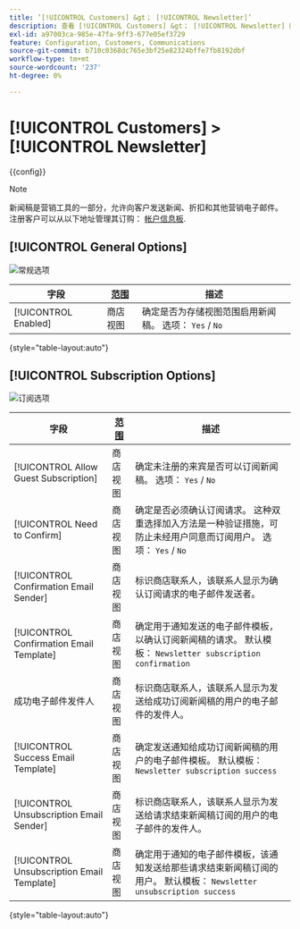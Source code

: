```yaml
---
title: ’[!UICONTROL Customers] &gt； [!UICONTROL Newsletter]’
description: 查看 [!UICONTROL Customers] &gt； [!UICONTROL Newsletter] 商务管理员页面。
exl-id: a97003ca-985e-47fa-9ff3-677e05ef3729
feature: Configuration, Customers, Communications
source-git-commit: b710c0368dc765e3bf25e82324bffe7fb8192dbf
workflow-type: tm+mt
source-wordcount: '237'
ht-degree: 0%

---
```


# [!UICONTROL Customers] > [!UICONTROL Newsletter]

{{config}}

>[!NOTE]
>
>新闻稿是营销工具的一部分，允许向客户发送新闻、折扣和其他营销电子邮件。 注册客户可以从以下地址管理其订购： [帐户信息板](../../customers/account-dashboard-my-account.md).

## [!UICONTROL General Options]

![常规选项](./assets/newsletter-general-options.png)<!-- zoom -->

| 字段 | [范围](../../getting-started/websites-stores-views.md#scope-settings) | 描述 |
|--- |--- |--- |
| [!UICONTROL Enabled] | 商店视图 | 确定是否为存储视图范围启用新闻稿。 选项： `Yes` / `No` |

{style="table-layout:auto"}

## [!UICONTROL Subscription Options]

![订阅选项](./assets/newsletter-subscription-options.png)<!-- zoom -->

<!-- [Subscription Options](https://docs.magento.com/user-guide/marketing/newsletter-configuration.html) -->

| 字段 | [范围](../../getting-started/websites-stores-views.md#scope-settings) | 描述 |
|--- |--- |--- |
| [!UICONTROL Allow Guest Subscription] | 商店视图 | 确定未注册的来宾是否可以订阅新闻稿。 选项： `Yes` / `No` |
| [!UICONTROL Need to Confirm] | 商店视图 | 确定是否必须确认订阅请求。 这种双重选择加入方法是一种验证措施，可防止未经用户同意而订阅用户。 选项： `Yes` / `No` |
| [!UICONTROL Confirmation Email Sender] | 商店视图 | 标识商店联系人，该联系人显示为确认订阅请求的电子邮件发送者。 |
| [!UICONTROL Confirmation Email Template] | 商店视图 | 确定用于通知发送的电子邮件模板，以确认订阅新闻稿的请求。 默认模板： `Newsletter subscription confirmation` |
| 成功电子邮件发件人 | 商店视图 | 标识商店联系人，该联系人显示为发送给成功订阅新闻稿的用户的电子邮件的发件人。 |
| [!UICONTROL Success Email Template] | 商店视图 | 确定发送通知给成功订阅新闻稿的用户的电子邮件模板。 默认模板： `Newsletter subscription success` |
| [!UICONTROL Unsubscription Email Sender] | 商店视图 | 标识商店联系人，该联系人显示为发送给请求结束新闻稿订阅的用户的电子邮件的发件人。 |
| [!UICONTROL Unsubscription Email Template] | 商店视图 | 确定用于通知的电子邮件模板，该通知发送给那些请求结束新闻稿订阅的用户。 默认模板： `Newsletter unsubscription success` |

{style="table-layout:auto"}
